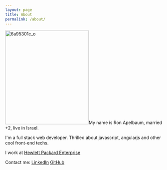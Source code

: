 ```yaml
---
layout: page
title: About
permalink: /about/
---
```


<img class=" size-medium wp-image-114 alignleft" src="https://ronapelbaum.files.wordpress.com/2011/08/6a95301c_o2.jpeg?w=268" alt="6a95301c_o" width="268" height="300" />My name is Ron Apelbaum, married +2, live in Israel.

I'm a full stack web developer. Thrilled about javascript, angularjs and other cool front-end techs.

I work at <a href="https://www.hpe.com/us/en/home.html" target="_blank">Hewlett Packard Enterprise</a>

Contact me: <a href="https://il.linkedin.com/in/ron-apelbaum-0609482b">LinkedIn</a> <a href="https://github.com/ronapelbaum">GitHub</a>
